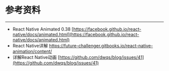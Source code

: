 # 参考资料
----
- React Native Animated 0.38 [https://facebook.github.io/react-native/docs/animated.html](https://facebook.github.io/react-native/docs/animated.html)
- React Native详解  [https://future-challenger.gitbooks.io/react-native-animation/content/ ](https://future-challenger.gitbooks.io/react-native-animation/content/)
- 详解React Native动画  [https://github.com/dwqs/blog/issues/41](https://github.com/dwqs/blog/issues/41)
